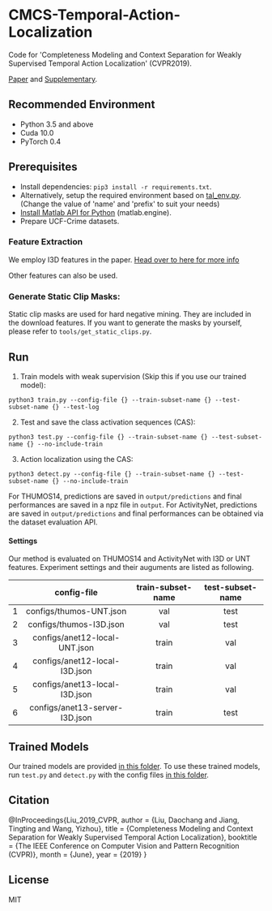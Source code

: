 # CMCS-Temporal-Action-Localization

Code for 'Completeness Modeling and Context Separation for Weakly Supervised Temporal Action Localization' (CVPR2019).

[Paper](http://www.vie.group/media/pdf/1273.pdf) and [Supplementary](http://www.vie.group/media/pdf/1273-supp.zip).

## Recommended Environment
* Python 3.5 and above
* Cuda 10.0
* PyTorch 0.4

## Prerequisites
* Install dependencies: `pip3 install -r requirements.txt`.
* Alternatively, setup the required environment based on [tal_env.py](https://github.com/VivaaindreanNg/CMCS-Temporal-Action-Localization/blob/master/tal_env.yml). (Change the value of 'name' and 'prefix' to suit your needs)
* [Install Matlab API for Python](https://ww2.mathworks.cn/help/matlab/matlab_external/install-the-matlab-engine-for-python.html) (matlab.engine).
* Prepare UCF-Crime datasets.

### Feature Extraction
We employ I3D features in the paper. 
[Head over to here for more info](https://github.com/VivaaindreanNg/CMCS-Temporal-Action-Localization/tree/master/pytorch-i3d-feature-extraction)

Other features can also be used.

### Generate Static Clip Masks:

Static clip masks are used for hard negative mining. They are included in the download features.
If you want to generate the masks by yourself, please refer to `tools/get_static_clips.py`.

## Run

1. Train models with weak supervision (Skip this if you use our trained model):
```
python3 train.py --config-file {} --train-subset-name {} --test-subset-name {} --test-log
```

2. Test and save the class activation sequences (CAS):
```
python3 test.py --config-file {} --train-subset-name {} --test-subset-name {} --no-include-train
```

3. Action localization using the CAS:
```
python3 detect.py --config-file {} --train-subset-name {} --test-subset-name {} --no-include-train
```

For THUMOS14, predictions are saved in `output/predictions` and final performances are saved in a npz file in `output`.
For ActivityNet, predictions are saved in `output/predictions` and final performances can be obtained via the dataset evaluation API.

#### Settings
Our method is evaluated on THUMOS14 and ActivityNet with I3D or UNT features. Experiment settings and their auguments are listed as following. 

|   |           config-file          | train-subset-name | test-subset-name |
|---|:------------------------------:|:-----------------:|:----------------:|
| 1 |     configs/thumos-UNT.json    |        val        |       test       |
| 2 |     configs/thumos-I3D.json    |        val        |       test       |
| 3 |  configs/anet12-local-UNT.json |       train       |        val       |
| 4 |  configs/anet12-local-I3D.json |       train       |        val       |
| 5 |  configs/anet13-local-I3D.json |       train       |        val       |
| 6 | configs/anet13-server-I3D.json |       train       |       test       |


## Trained Models

Our trained models are provided [in this folder](https://github.com/Finspire13/Weakly-Action-Detection/tree/Release-CVPR19/models). To use these trained models, run `test.py` and `detect.py` with the config files [in this folder](https://github.com/Finspire13/Weakly-Action-Detection/tree/Release-CVPR19/configs/trained).

## Citation
@InProceedings{Liu_2019_CVPR,
author = {Liu, Daochang and Jiang, Tingting and Wang, Yizhou},
title = {Completeness Modeling and Context Separation for Weakly Supervised Temporal Action Localization},
booktitle = {The IEEE Conference on Computer Vision and Pattern Recognition (CVPR)},
month = {June},
year = {2019}
}

## License
MIT

